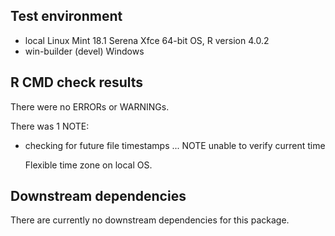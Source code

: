 
## Test environment
* local Linux Mint 18.1 Serena Xfce 64-bit OS, R version 4.0.2
* win-builder (devel) Windows

## R CMD check results
There were no ERRORs or WARNINGs. 

There was 1 NOTE:

* checking for future file timestamps ... NOTE
  unable to verify current time

    Flexible time zone on local OS.


## Downstream dependencies
There are currently no downstream dependencies for this package.

